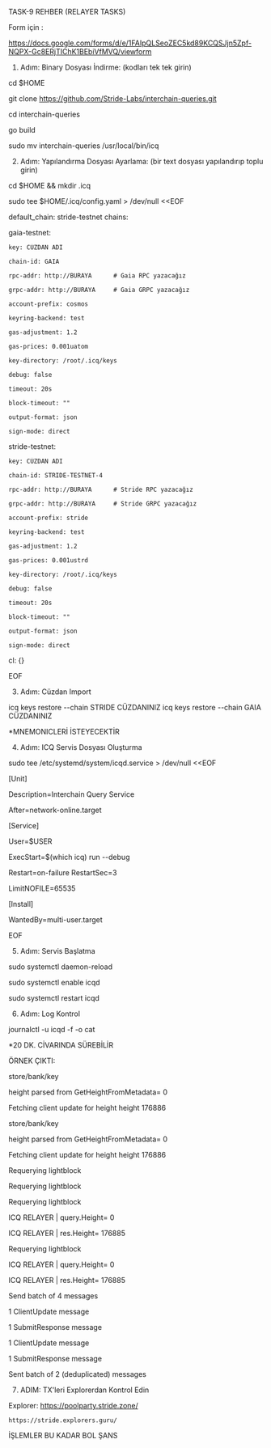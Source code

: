 TASK-9 REHBER (RELAYER TASKS)

Form için :

https://docs.google.com/forms/d/e/1FAIpQLSeoZEC5kd89KCQSJjn5Zpf-NQPX-Gc8ERjTIChK1BEbiVfMVQ/viewform

1. Adım: Binary Dosyası İndirme: (kodları tek tek girin)

cd $HOME

git clone https://github.com/Stride-Labs/interchain-queries.git

cd interchain-queries

go build

sudo mv interchain-queries /usr/local/bin/icq

2. Adım: Yapılandırma Dosyası Ayarlama: (bir text dosyası yapılandırıp toplu girin)

cd $HOME && mkdir .icq

sudo tee $HOME/.icq/config.yaml > /dev/null <<EOF
																									
default_chain: stride-testnet
chains:
																									
  gaia-testnet:
																									
    key: CÜZDAN ADI
																									
    chain-id: GAIA
																									
    rpc-addr: http://BURAYA      # Gaia RPC yazacağız
																									
    grpc-addr: http://BURAYA     # Gaia GRPC yazacağız
																									
    account-prefix: cosmos
																									
    keyring-backend: test
																									
    gas-adjustment: 1.2
																									
    gas-prices: 0.001uatom
																									
    key-directory: /root/.icq/keys
																									
    debug: false
																									
    timeout: 20s
																									
    block-timeout: ""
																									
    output-format: json
																									
    sign-mode: direct
																									
  stride-testnet:
																									
    key: CÜZDAN ADI
																									
    chain-id: STRIDE-TESTNET-4
																									
    rpc-addr: http://BURAYA      # Stride RPC yazacağız
																									
    grpc-addr: http://BURAYA     # Stride GRPC yazacağız
																									
    account-prefix: stride
																									
    keyring-backend: test
																									
    gas-adjustment: 1.2
																									
    gas-prices: 0.001ustrd
																									
    key-directory: /root/.icq/keys
																									
    debug: false
																									
    timeout: 20s
																									
    block-timeout: ""
																									
    output-format: json
																									
    sign-mode: direct
																									
cl: {}
																									
EOF

3. Adım: Cüzdan Import
																									
icq keys restore --chain STRIDE CÜZDANINIZ
icq keys restore --chain GAIA CÜZDANINIZ
																									
*MNEMONICLERİ İSTEYECEKTİR
																									
4. Adım: ICQ Servis Dosyası Oluşturma
																									
sudo tee /etc/systemd/system/icqd.service > /dev/null <<EOF
	
[Unit]
	
Description=Interchain Query Service
	
After=network-online.target

[Service]
	
User=$USER
	
ExecStart=$(which icq) run --debug
	
Restart=on-failure
RestartSec=3
	
LimitNOFILE=65535

[Install]
	
WantedBy=multi-user.target
	
EOF
	
5. Adım: Servis Başlatma
	
sudo systemctl daemon-reload
	
sudo systemctl enable icqd
	
sudo systemctl restart icqd

6. Adım: Log Kontrol

journalctl -u icqd -f -o cat
	
*20 DK. CİVARINDA SÜREBİLİR
	
ÖRNEK ÇIKTI: 

store/bank/key
	
height parsed from GetHeightFromMetadata= 0
	
Fetching client update for height height 176886
	
store/bank/key
	
height parsed from GetHeightFromMetadata= 0
	
Fetching client update for height height 176886
	
Requerying lightblock
	
Requerying lightblock
	
Requerying lightblock
	
ICQ RELAYER | query.Height= 0
	
ICQ RELAYER | res.Height= 176885
	
Requerying lightblock
	
ICQ RELAYER | query.Height= 0
	
ICQ RELAYER | res.Height= 176885
	
Send batch of 4 messages
	
1 ClientUpdate message
	
1 SubmitResponse message
	
1 ClientUpdate message
	
1 SubmitResponse message
	
Sent batch of 2 (deduplicated) messages
	
7. ADIM: TX'leri Explorerdan Kontrol Edin

Explorer: 
	https://poolparty.stride.zone/
	
	https://stride.explorers.guru/
	
İŞLEMLER BU KADAR BOL ŞANS
